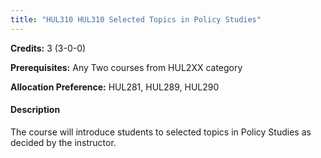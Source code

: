 ```yaml
---
title: "HUL310 HUL310 Selected Topics in Policy Studies"
---
```

**Credits:** 3 (3-0-0)

**Prerequisites:** Any Two courses from HUL2XX category 

**Allocation Preference:** HUL281, HUL289, HUL290

#### Description
The course will introduce students to selected topics in Policy Studies as decided by the instructor.